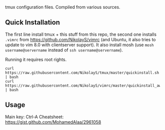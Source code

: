 tmux configuration files. Compiled from various sources.

Quick Installation
---
The first line install tmux + this stuff from this repo, the second one installs `.vimrc` from https://github.com/NikolayS/vimrc (and Ubuntu, it also tries to update to vim 8.0 with clientserver support). It also install mosh (use `mosh username@servername` instead of `ssh username@servername`).

Running it requires root rights.

```
curl https://raw.githubusercontent.com/NikolayS/tmux/master/quickinstall.sh | bash
curl https://raw.githubusercontent.com/NikolayS/vimrc/master/quickinstall_awesome.sh | bash
```

Usage
---
Main key: Ctrl-A
Cheatsheet: https://gist.github.com/MohamedAlaa/2961058
